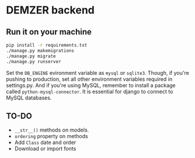 # DEMZER backend

## Run it on your machine

```sh
pip install -r requirements.txt
./manage.py makemigrations
./manage.py migrate
./manage.py runserver
```

Set the `DB_ENGINE` evironment variable as `mysql` or `sqlite3`. Though, if you're pushing to production, set all other environment variables required in settings.py. And if you're using MySQL, remember to install a package called `python-mysql-connector`. It is essential for django to connect to MySQL databases.

## TO-DO

- `__str__()` methods on models.
- `ordering` property on methods
- Add `Class` date and order
- Download or import fonts
